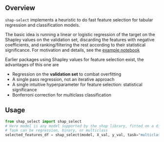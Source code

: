 ## Overview
`shap-select` implements a heuristic to do fast feature selection for tabular regression and classification models. 

The basic idea is running a linear or logistic regression of the target on the Shapley values on the validation set,
discarding the features with negative coefficients, and ranking/filtering the rest according to their 
statistical significance. For motivation and details, see the [example notebook](https://github.com/transferwise/shap-select/blob/main/docs/Quick%20feature%20selection%20through%20regression%20on%20Shapley%20values.ipynb)

Earlier packages using Shapley values for feature selection exist, the advantages of this one are
* Regression on the **validation set** to combat overfitting
* A single pass regression, not an iterative approach
* A single intuitive hyperparameter for feature selection: statistical significance
* Bonferroni correction for multiclass classification
## Usage
```python
from shap_select import shap_select
# Here model is any model supported by the shap library, fitted on a different (train) dataset
# Task can be regression, binary, or multiclass
selected_features_df = shap_select(model, X_val, y_val, task="multiclass", threshold=0.05)
```